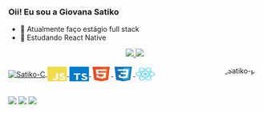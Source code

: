 ### Oii! Eu sou a Giovana Satiko

- 🔭 Atualmente faço estágio full stack
- 🌱 Estudando React Native

<div align="center">
  <a href="https://github.com/giihsatiko">
  <img height="180em" src="https://github-readme-stats.vercel.app/api?username=giihsatiko&show_icons=true&theme=dracula&include_all_commits=true&count_private=true"/>
  <img height="180em" src="https://github-readme-stats.vercel.app/api/top-langs/?username=giihsatiko&layout=compact&langs_count=7&theme=dracula"/>
</div>

</div>
<div style="display: inline_block"><br>
  <img align="center" alt="Satiko-C" height="30" width="40" src="https://cdn.jsdelivr.net/gh/devicons/devicon/icons/c/c-original.svg">
  <img align="center" alt="Satiko-Js" height="30" width="40" src="https://raw.githubusercontent.com/devicons/devicon/master/icons/javascript/javascript-plain.svg">
  <img align="center" alt="Satiko-Ts" height="30" width="40" src="https://raw.githubusercontent.com/devicons/devicon/master/icons/typescript/typescript-plain.svg">
  <img align="center" alt="Satiko-HTML" height="30" width="40" src="https://raw.githubusercontent.com/devicons/devicon/master/icons/html5/html5-original.svg">
  <img align="center" alt="Satiko-CSS" height="30" width="40" src="https://raw.githubusercontent.com/devicons/devicon/master/icons/css3/css3-original.svg">
   <img align="center" alt="Satiko-React" height="30" width="40" src="https://raw.githubusercontent.com/devicons/devicon/master/icons/react/react-original.svg">
  <img align="right" alt="Satiko-pic" height="150" style="border-radius:50px;" src="https://i.imgflip.com/72gbks.gif">
</div>

  ##
 
<div> 
  <a href="https://www.instagram.com/satikosz/" target="_blank"><img src="https://img.shields.io/badge/-Instagram-%23E4405F?style=for-the-badge&logo=instagram&logoColor=white" target="_blank"></a>
  <a href="mailto:giovana_satiko@hotmail.com"><img src="https://img.shields.io/badge/Microsoft_Outlook-0078D4?style=for-the-badge&logo=microsoft-outlook&logoColor=white" target="_blank"></a>
  <a href="https://www.linkedin.com/in/giovana-yanagiya-911309222/" target="_blank"><img src="https://img.shields.io/badge/-LinkedIn-%230077B5?style=for-the-badge&logo=linkedin&logoColor=white" target="_blank"></a> 
</div>
